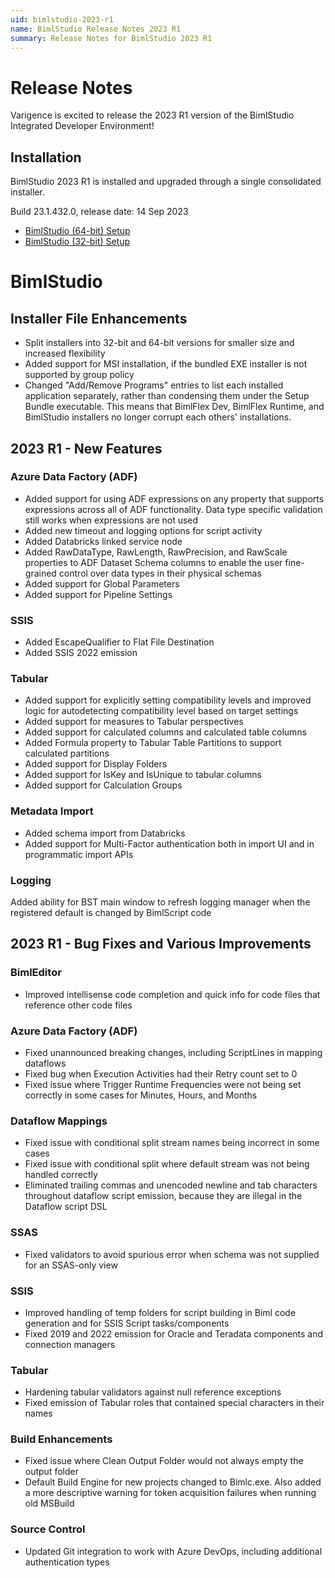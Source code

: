```yaml
---
uid: bimlstudio-2023-r1
name: BimlStudio Release Notes 2023 R1
summary: Release Notes for BimlStudio 2023 R1
---
```


# Release Notes

Varigence is excited to release the 2023 R1 version of the BimlStudio Integrated Developer Environment!

## Installation

BimlStudio 2023 R1 is installed and upgraded through a single consolidated installer.

<!--
MANUALLY UPDATE BUILD NUMBER UPON RELEASE
-->

Build 23.1.432.0, release date: 14 Sep 2023

* [BimlStudio (64-bit) Setup](https://varigence.com/downloads/bimlstudiosetup_x64_23.1.432.0.exe)
* [BimlStudio (32-bit) Setup](https://varigence.com/downloads/bimlflexruntimesetup_x86_23.1.432.0.exe)


# BimlStudio

## Installer File Enhancements

* Split installers into 32-bit and 64-bit versions for smaller size and increased flexibility
* Added support for MSI installation, if the bundled EXE installer is not supported by group policy
* Changed "Add/Remove Programs" entries to list each installed application separately, rather than condensing them under the Setup Bundle executable. This means that BimlFlex Dev, BimlFlex Runtime, and BimlStudio installers no longer corrupt each others' installations.

## 2023 R1 - New Features

### Azure Data Factory (ADF)

* Added support for using ADF expressions on any property that supports expressions across all of ADF functionality. Data type specific validation still works when expressions are not used
* Added new timeout and logging options for script activity
* Added Databricks linked service node
* Added RawDataType, RawLength, RawPrecision, and RawScale properties to ADF Dataset Schema columns to enable the user fine-grained control over data types in their physical schemas
* Added support for Global Parameters
* Added support for Pipeline Settings

### SSIS

* Added EscapeQualifier to Flat File Destination
* Added SSIS 2022 emission

### Tabular

* Added support for explicitly setting compatibility levels and improved logic for autodetecting compatibility level based on target settings
* Added support for measures to Tabular perspectives
* Added support for calculated columns and calculated table columns
* Added Formula property to Tabular Table Partitions to support calculated partitions
* Added support for Display Folders
* Added support for IsKey and IsUnique to tabular columns
* Added support for Calculation Groups

### Metadata Import

* Added schema import from Databricks
* Added support for Multi-Factor authentication both in import UI and in programmatic import APIs

### Logging

Added ability for BST main window to refresh logging manager when the registered default is changed by BimlScript code

## 2023 R1 - Bug Fixes and Various Improvements

### BimlEditor

* Improved intellisense code completion and quick info for code files that reference other code files

### Azure Data Factory (ADF)

* Fixed unannounced breaking changes, including ScriptLines in mapping dataflows
* Fixed bug when Execution Activities had their Retry count set to 0
* Fixed issue where Trigger Runtime Frequencies were not being set correctly in some cases for Minutes, Hours, and Months

### Dataflow Mappings

* Fixed issue with conditional split stream names being incorrect in some cases
* Fixed issue with conditional split where default stream was not being handled correctly
* Eliminated trailing commas and unencoded newline and tab characters throughout dataflow script emission, because they are illegal in the Dataflow script DSL

### SSAS

* Fixed validators to avoid spurious error when schema was not supplied for an SSAS-only view

### SSIS

* Improved handling of temp folders for script building in Biml code generation and for SSIS Script tasks/components
* Fixed 2019 and 2022 emission for Oracle and Teradata components and connection managers

### Tabular

* Hardening tabular validators against null reference exceptions
* Fixed emission of Tabular roles that contained special characters in their names

### Build Enhancements

* Fixed issue where Clean Output Folder would not always empty the output folder
* Default Build Engine for new projects changed to Bimlc.exe. Also added a more descriptive warning for token acquisition failures when running old MSBuild

### Source Control

* Updated Git integration to work with Azure DevOps, including additional authentication types
